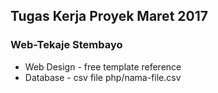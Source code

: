 ## Tugas Kerja Proyek Maret 2017
### Web-Tekaje Stembayo
* Web Design - free template reference
* Database - csv file php/nama-file.csv
